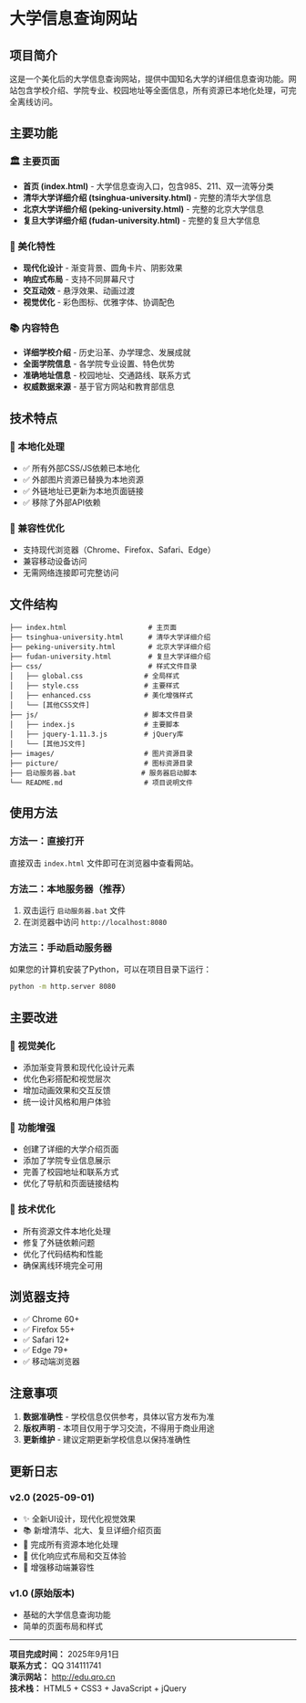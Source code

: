# 大学信息查询网站

## 项目简介

这是一个美化后的大学信息查询网站，提供中国知名大学的详细信息查询功能。网站包含学校介绍、学院专业、校园地址等全面信息，所有资源已本地化处理，可完全离线访问。

## 主要功能

### 🏛️ 主要页面
- **首页 (index.html)** - 大学信息查询入口，包含985、211、双一流等分类
- **清华大学详细介绍 (tsinghua-university.html)** - 完整的清华大学信息
- **北京大学详细介绍 (peking-university.html)** - 完整的北京大学信息  
- **复旦大学详细介绍 (fudan-university.html)** - 完整的复旦大学信息

### 🎨 美化特性
- **现代化设计** - 渐变背景、圆角卡片、阴影效果
- **响应式布局** - 支持不同屏幕尺寸
- **交互动效** - 悬浮效果、动画过渡
- **视觉优化** - 彩色图标、优雅字体、协调配色

### 📚 内容特色
- **详细学校介绍** - 历史沿革、办学理念、发展成就
- **全面学院信息** - 各学院专业设置、特色优势
- **准确地址信息** - 校园地址、交通路线、联系方式
- **权威数据来源** - 基于官方网站和教育部信息

## 技术特点

### 🔧 本地化处理
- ✅ 所有外部CSS/JS依赖已本地化
- ✅ 外部图片资源已替换为本地资源
- ✅ 外链地址已更新为本地页面链接
- ✅ 移除了外部API依赖

### 🎯 兼容性优化
- 支持现代浏览器（Chrome、Firefox、Safari、Edge）
- 兼容移动设备访问
- 无需网络连接即可完整访问

## 文件结构

```
├── index.html                    # 主页面
├── tsinghua-university.html      # 清华大学详细介绍
├── peking-university.html        # 北京大学详细介绍  
├── fudan-university.html         # 复旦大学详细介绍
├── css/                          # 样式文件目录
│   ├── global.css               # 全局样式
│   ├── style.css                # 主要样式
│   ├── enhanced.css             # 美化增强样式
│   └── [其他CSS文件]
├── js/                          # 脚本文件目录
│   ├── index.js                 # 主要脚本
│   ├── jquery-1.11.3.js         # jQuery库
│   └── [其他JS文件]
├── images/                      # 图片资源目录
├── picture/                     # 图标资源目录
├── 启动服务器.bat                # 服务器启动脚本
└── README.md                    # 项目说明文件
```

## 使用方法

### 方法一：直接打开
直接双击 `index.html` 文件即可在浏览器中查看网站。

### 方法二：本地服务器（推荐）
1. 双击运行 `启动服务器.bat` 文件
2. 在浏览器中访问 `http://localhost:8080`

### 方法三：手动启动服务器
如果您的计算机安装了Python，可以在项目目录下运行：
```bash
python -m http.server 8080
```

## 主要改进

### 🎨 视觉美化
- 添加渐变背景和现代化设计元素
- 优化色彩搭配和视觉层次
- 增加动画效果和交互反馈
- 统一设计风格和用户体验

### 📱 功能增强  
- 创建了详细的大学介绍页面
- 添加了学院专业信息展示
- 完善了校园地址和联系方式
- 优化了导航和页面链接结构

### 🔧 技术优化
- 所有资源文件本地化处理
- 修复了外链依赖问题
- 优化了代码结构和性能
- 确保离线环境完全可用

## 浏览器支持

- ✅ Chrome 60+
- ✅ Firefox 55+  
- ✅ Safari 12+
- ✅ Edge 79+
- ✅ 移动端浏览器

## 注意事项

1. **数据准确性** - 学校信息仅供参考，具体以官方发布为准
2. **版权声明** - 本项目仅用于学习交流，不得用于商业用途
3. **更新维护** - 建议定期更新学校信息以保持准确性

## 更新日志

### v2.0 (2025-09-01)
- ✨ 全新UI设计，现代化视觉效果
- 📚 新增清华、北大、复旦详细介绍页面
- 🔧 完成所有资源本地化处理
- 🎯 优化响应式布局和交互体验
- 📱 增强移动端兼容性

### v1.0 (原始版本)
- 基础的大学信息查询功能
- 简单的页面布局和样式

---

**项目完成时间：** 2025年9月1日  
**联系方式：** QQ 314111741  
**演示网站：** http://edu.qro.cn  
**技术栈：** HTML5 + CSS3 + JavaScript + jQuery
